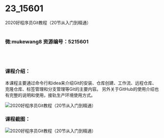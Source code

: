 # 23_15601
2020好程序员Git教程（20节从入门到精通）
<br/></br>
<h3>微:mukewang8 资源编号：5215601</h3>
<br/></br>
<h3>课程介绍：</h3>
<p>本课程主要通过命令行和idea来介绍<a title="查看与 Git 相关的文章" target="_blank">Git</a>的安装、仓库创建、工作流、远程仓库、克隆仓库、标签管理和分支管理等<a title="查看与 Git 相关的文章" target="_blank">Git</a>的主要内容。 另外关于GitHub的使用介绍也有完整的说明和使用，接轨生产环境使用方式。</p>
<p><img src="https://www.ko996.com/wp-content/uploads/img/2020/10/2-25.png" alt="2020好程序员Git教程（20节从入门到精通）"></p>
<div class="info-desc">
<h3>课程截图：</h3>
<p><img src="https://www.ko996.com/wp-content/uploads/img/2020/10/1-29.png" alt="2020好程序员Git教程（20节从入门到精通）"></p>


			
</div>
